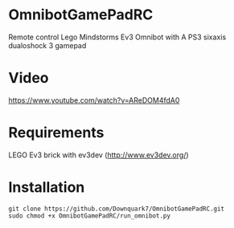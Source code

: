 # OmnibotGamePadRC
Remote control Lego Mindstorms Ev3 Omnibot with A PS3 sixaxis dualoshock 3 gamepad

# Video
https://www.youtube.com/watch?v=AReDOM4fdA0

# Requirements
LEGO Ev3 brick with ev3dev (http://www.ev3dev.org/)

# Installation
```
git clone https://github.com/Downquark7/OmnibotGamePadRC.git
sudo chmod +x OmnibotGamePadRC/run_omnibot.py
```

